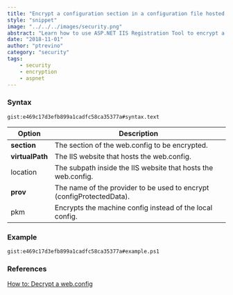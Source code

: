 ```yaml
---
title: "Encrypt a configuration section in a configuration file hosted in IIS"
style: "snippet"
image: "../../../images/security.png"
abstract: "Learn how to use ASP.NET IIS Registration Tool to encrypt a configuration section in a configuration file hosted in IIS."
date: "2018-11-01"
author: "ptrevino"
category: "security"
tags:
    - security
    - encryption
    - aspnet
---
```


<!-- start:abstract -->

### Syntax

`gist:e469c17d3efb899a1cadfc58ca35377a#syntax.text`

| Option              | Description                                                           |
| ------------------- | --------------------------------------------------------------------- |
| **section**         | The section of the web.config to be encrypted.                        |
| **virtualPath**     | The IIS website that hosts the web.config.                            |
| location <subPath>  | The subpath inside the IIS website that hosts the web.config.         |
| **prov <provider>** | The name of the provider to be used to encrypt (configProtectedData). |
| pkm                 | Encrypts the machine config instead of the local config.              |

<!-- end:abstract -->

### Example

`gist:e469c17d3efb899a1cadfc58ca35377a#example.ps1`

### References
[How to: Decrypt a web.config](https://msdn.microsoft.com/en-us/library/bb986792.aspx)
